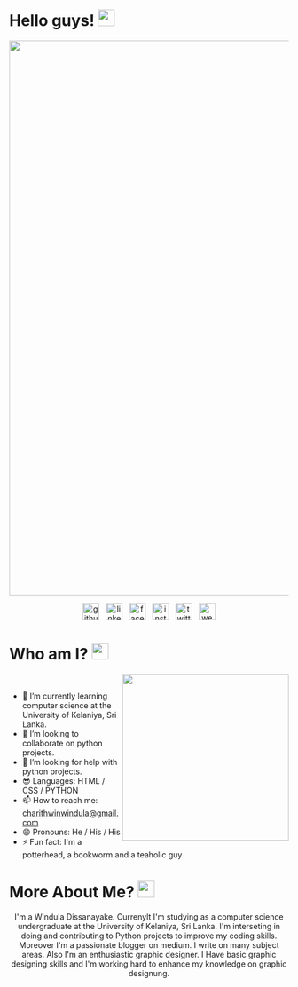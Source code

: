 # Hello guys! <img src="https://raw.githubusercontent.com/MartinHeinz/MartinHeinz/master/wave.gif" width="30px">

<img width="1000" align='center' src="https://github.com/winduladissanayake/winduladissanayake/blob/main/readme_header.png"> 
<br>

<p align="center">
  <a href="https://github.com/windula"><img src='https://cdn.jsdelivr.net/npm/simple-icons@3.0.1/icons/github.svg' alt='github' height='30'></a> &nbsp;
  <a href="https://www.linkedin.com/in/winduladissanayake//"><img src='https://cdn.jsdelivr.net/npm/simple-icons@3.0.1/icons/linkedin.svg' alt='linkedin' height='30'></a>
&nbsp;
  <a href="https://www.facebook.com/profile.php?id=100009977770995"><img src='https://cdn.jsdelivr.net/npm/simple-icons@3.0.1/icons/facebook.svg' alt='facebook' height='30'></a>
&nbsp;
  <a href="https://www.instagram.com/ncloyal__//"><img src='https://cdn.jsdelivr.net/npm/simple-icons@3.0.1/icons/instagram.svg' alt='instagram' height='30'></a>
&nbsp;
  <a href="https://twitter.com/windula__"><img src='https://cdn.jsdelivr.net/npm/simple-icons@3.0.1/icons/twitter.svg' alt='twitter' height='30'></a>
&nbsp;
  <a href="https://campsite.bio/winduladissanayake"><img src='https://cdn.jsdelivr.net/npm/simple-icons@3.0.1/icons/icloud.svg' alt='website' height='30'></a>
</p>

# Who am I? <img src="https://raw.githubusercontent.com/MartinHeinz/MartinHeinz/master/wave.gif" width="30px">
 
</p>
<img width="300" align='right' src="https://media.giphy.com/media/qgQUggAC3Pfv687qPC/giphy.gif">
<br>

- 🌱 I’m currently learning computer science at the University of Kelaniya, Sri Lanka. 
- 👯 I’m looking to collaborate on python projects.
- 🤔 I’m looking for help with python projects. 
- 😎 Languages: HTML / CSS / PYTHON 
- 📫 How to reach me: charithwinwindula@gmail.com 
- 😄 Pronouns: He / His / His 
- ⚡ Fun fact: I'm a potterhead, a bookworm and a teaholic guy 
</p>

# More About Me? <img src="https://raw.githubusercontent.com/MartinHeinz/MartinHeinz/master/wave.gif" width="30px">

<p align='center'>
I'm a Windula Dissanayake. Currenylt I'm studying as a computer science undergraduate at the University of Kelaniya, Sri Lanka. I'm interseting in doing and contributing to Python projects to improve my coding skills. Moreover I'm a passionate blogger on medium. I write on many subject areas. Also I'm an enthusiastic graphic designer. I Have basic graphic designing skills and I'm working hard to enhance my knowledge on graphic designung.
</p>

<!---
winduladissanayake/winduladissanayake is a ✨ special ✨ repository because its `README.md` (this file) appears on your GitHub profile.
You can click the Preview link to take a look at your changes.
--->
